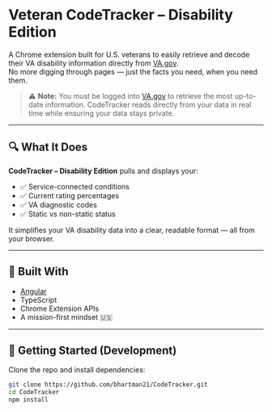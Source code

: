 # Veteran CodeTracker – Disability Edition

A Chrome extension built for U.S. veterans to easily retrieve and decode their VA disability information directly from [VA.gov](https://www.va.gov/).  
No more digging through pages — just the facts you need, when you need them.

> ⚠️ **Note:** You must be logged into [VA.gov](https://www.va.gov/) to retrieve the most up-to-date information. CodeTracker reads directly from your data in real time while ensuring your data stays private.

---

## 🔍 What It Does

**CodeTracker – Disability Edition** pulls and displays your:

- ✅ Service-connected conditions
- ✅ Current rating percentages
- ✅ VA diagnostic codes
- ✅ Static vs non-static status

It simplifies your VA disability data into a clear, readable format — all from your browser.

---

## 🧰 Built With

- [Angular](https://angular.io/)
- TypeScript
- Chrome Extension APIs
- A mission-first mindset 🇺🇸

---

## 🚀 Getting Started (Development)

Clone the repo and install dependencies:

```bash
git clone https://github.com/bhartman21/CodeTracker.git
cd CodeTracker
npm install
